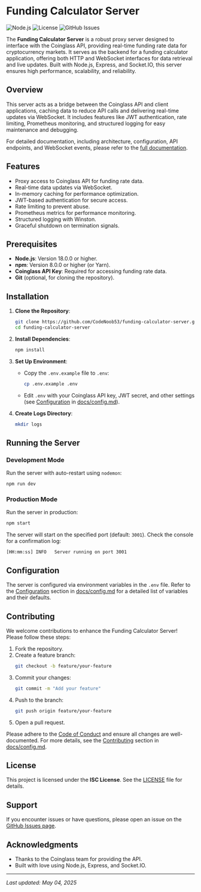 # Funding Calculator Server

![Node.js](https://img.shields.io/badge/Node.js-18%2B-green.svg)
![License](https://img.shields.io/badge/License-ISC-blue.svg)
![GitHub Issues](https://img.shields.io/github/issues/CodeNoob53/funding-calculator-server.svg)

The **Funding Calculator Server** is a robust proxy server designed to interface with the Coinglass API, providing real-time funding rate data for cryptocurrency markets. It serves as the backend for a funding calculator application, offering both HTTP and WebSocket interfaces for data retrieval and live updates. Built with Node.js, Express, and Socket.IO, this server ensures high performance, scalability, and reliability.

## Overview

This server acts as a bridge between the Coinglass API and client applications, caching data to reduce API calls and delivering real-time updates via WebSocket. It includes features like JWT authentication, rate limiting, Prometheus monitoring, and structured logging for easy maintenance and debugging.

For detailed documentation, including architecture, configuration, API endpoints, and WebSocket events, please refer to the [full documentation](docs/config.md).

## Features

- Proxy access to Coinglass API for funding rate data.
- Real-time data updates via WebSocket.
- In-memory caching for performance optimization.
- JWT-based authentication for secure access.
- Rate limiting to prevent abuse.
- Prometheus metrics for performance monitoring.
- Structured logging with Winston.
- Graceful shutdown on termination signals.

## Prerequisites

- **Node.js**: Version 18.0.0 or higher.
- **npm**: Version 8.0.0 or higher (or Yarn).
- **Coinglass API Key**: Required for accessing funding rate data.
- **Git** (optional, for cloning the repository).

## Installation

1. **Clone the Repository**:
   ```bash
   git clone https://github.com/CodeNoob53/funding-calculator-server.git
   cd funding-calculator-server
   ```

2. **Install Dependencies**:
   ```bash
   npm install
   ```

3. **Set Up Environment**:
   - Copy the `.env.example` file to `.env`:
     ```bash
     cp .env.example .env
     ```
   - Edit `.env` with your Coinglass API key, JWT secret, and other settings (see [Configuration](#configuration) in [docs/config.md](docs/doc.md)).

4. **Create Logs Directory**:
   ```bash
   mkdir logs
   ```

## Running the Server

### Development Mode
Run the server with auto-restart using `nodemon`:
```bash
npm run dev
```

### Production Mode
Run the server in production:
```bash
npm start
```

The server will start on the specified port (default: `3001`). Check the console for a confirmation log:
```
[HH:mm:ss] INFO   Server running on port 3001
```

## Configuration

The server is configured via environment variables in the `.env` file. Refer to the [Configuration](#configuration) section in [docs/config.md](docs/config.md) for a detailed list of variables and their defaults.

## Contributing

We welcome contributions to enhance the Funding Calculator Server! Please follow these steps:

1. Fork the repository.
2. Create a feature branch:
   ```bash
   git checkout -b feature/your-feature
   ```
3. Commit your changes:
   ```bash
   git commit -m "Add your feature"
   ```
4. Push to the branch:
   ```bash
   git push origin feature/your-feature
   ```
5. Open a pull request.

Please adhere to the [Code of Conduct](CODE_OF_CONDUCT.md) and ensure all changes are well-documented. For more details, see the [Contributing](#contributing) section in [docs/config.md](docs/config.md).

## License

This project is licensed under the **ISC License**. See the [LICENSE](LICENSE) file for details.

## Support

If you encounter issues or have questions, please open an issue on the [GitHub Issues page](https://github.com/CodeNoob53/funding-calculator-server/issues).

## Acknowledgments

- Thanks to the Coinglass team for providing the API.
- Built with love using Node.js, Express, and Socket.IO.

---

*Last updated: May 04, 2025*